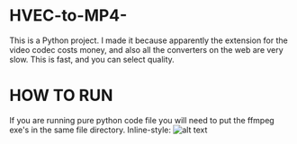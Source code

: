 # HVEC-to-MP4-
This is a Python project. I made it because apparently the extension for the video codec costs money, and also all the converters on the web are very slow. This is fast, and you can select quality.
# HOW TO RUN
If you are running pure python code file you will need to put the ffmpeg exe's in the same file directory. 
Inline-style:
![alt text](https://ibb.co/CsDQ7SYj)
